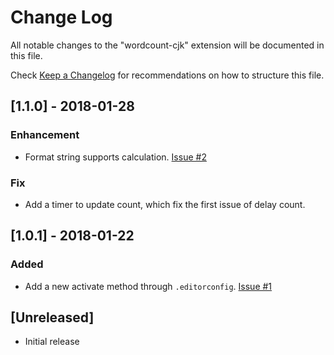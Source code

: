 # Change Log
All notable changes to the "wordcount-cjk" extension will be documented in this file.

Check [Keep a Changelog](http://keepachangelog.com/) for recommendations on how to structure this file.

## [1.1.0] - 2018-01-28
### Enhancement
- Format string supports calculation. [Issue #2](https://github.com/holmescn/vscode-wordcount-cjk/issues/2)

### Fix
- Add a timer to update count, which fix the first issue of delay count.

## [1.0.1] - 2018-01-22
### Added
- Add a new activate method through `.editorconfig`. [Issue #1](https://github.com/holmescn/vscode-wordcount-cjk/issues/1)

## [Unreleased]
- Initial release
